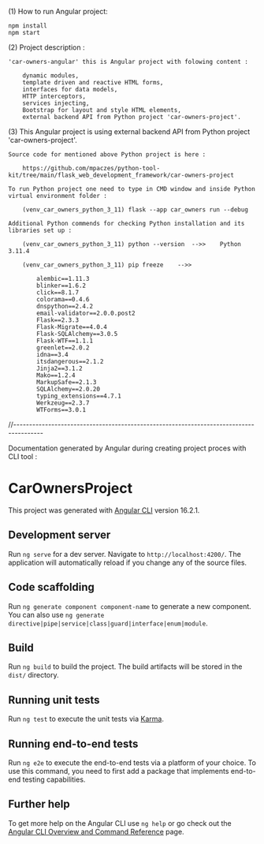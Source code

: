 
(1) How to run Angular project:

	npm install
	npm start
	
(2) Project description :

	'car-owners-angular' this is Angular project with folowing content :

		dynamic modules, 
		template driven and reactive HTML forms, 
		interfaces for data models,
		HTTP interceptors,
		services injecting,
		Bootstrap for layout and style HTML elements, 
		external backend API from Python project 'car-owners-project'.

(3) This Angular project is using external backend API from Python project 'car-owners-project'.
	
	Source code for mentioned above Python project is here :

		https://github.com/mpaczes/python-tool-kit/tree/main/flask_web_development_framework/car-owners-project
		
	To run Python project one need to type in CMD window and inside Python virtual environment folder :
	
		(venv_car_owners_python_3_11) flask --app car_owners run --debug
		
	Additional Python commends for checking Python installation and its libraries set up :
		
		(venv_car_owners_python_3_11) python --version	-->>	Python 3.11.4
		
		(venv_car_owners_python_3_11) pip freeze	-->>
		
			alembic==1.11.3
			blinker==1.6.2
			click==8.1.7
			colorama==0.4.6
			dnspython==2.4.2
			email-validator==2.0.0.post2
			Flask==2.3.3
			Flask-Migrate==4.0.4
			Flask-SQLAlchemy==3.0.5
			Flask-WTF==1.1.1
			greenlet==2.0.2
			idna==3.4
			itsdangerous==2.1.2
			Jinja2==3.1.2
			Mako==1.2.4
			MarkupSafe==2.1.3
			SQLAlchemy==2.0.20
			typing_extensions==4.7.1
			Werkzeug==2.3.7
			WTForms==3.0.1

//---------------------------------------------------------------------------------------

Documentation generated by Angular during creating project proces with CLI tool :

# CarOwnersProject

This project was generated with [Angular CLI](https://github.com/angular/angular-cli) version 16.2.1.

## Development server

Run `ng serve` for a dev server. Navigate to `http://localhost:4200/`. The application will automatically reload if you change any of the source files.

## Code scaffolding

Run `ng generate component component-name` to generate a new component. You can also use `ng generate directive|pipe|service|class|guard|interface|enum|module`.

## Build

Run `ng build` to build the project. The build artifacts will be stored in the `dist/` directory.

## Running unit tests

Run `ng test` to execute the unit tests via [Karma](https://karma-runner.github.io).

## Running end-to-end tests

Run `ng e2e` to execute the end-to-end tests via a platform of your choice. To use this command, you need to first add a package that implements end-to-end testing capabilities.

## Further help

To get more help on the Angular CLI use `ng help` or go check out the [Angular CLI Overview and Command Reference](https://angular.io/cli) page.
